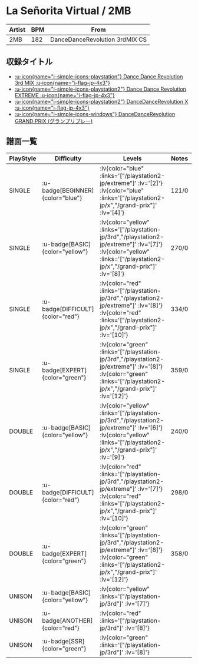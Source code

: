 # La Señorita Virtual / 2MB

|Artist|BPM|From|
|------|---|----|
|2MB|182|DanceDanceRevolution 3rdMIX CS|

## 収録タイトル

- [ :u-icon{name="i-simple-icons-playstation"} Dance Dance Revolution 3rd MIX :u-icon{name="i-flag-jp-4x3"} ](/playstation-jp/3rd)
- [ :u-icon{name="i-simple-icons-playstation2"} Dance Dance Revolution EXTREME :u-icon{name="i-flag-jp-4x3"} ](/playstation2-jp/extreme)
- [ :u-icon{name="i-simple-icons-playstation2"} DanceDanceRevolution X :u-icon{name="i-flag-jp-4x3"} ](/playstation2-jp/x)
- [ :u-icon{name="i-simple-icons-windows"} DanceDanceRevolution GRAND PRIX (グランプリプレー)](/grand-prix)

## 譜面一覧

|PlayStyle|Difficulty|Levels|Notes|Movie|
|---------|----------|------|-----|-----|
|SINGLE| :u-badge[BEGINNER]{color="blue"} | :lv{color="blue" :links='["/playstation2-jp/extreme"]' :lv='[2]'}  :lv{color="blue" :links='["/playstation2-jp/x","/grand-prix"]' :lv='[4]'} |121/0||
|SINGLE| :u-badge[BASIC]{color="yellow"} | :lv{color="yellow" :links='["/playstation-jp/3rd","/playstation2-jp/extreme"]' :lv='[7]'}  :lv{color="yellow" :links='["/playstation2-jp/x","/grand-prix"]' :lv='[8]'} |270/0||
|SINGLE| :u-badge[DIFFICULT]{color="red"} | :lv{color="red" :links='["/playstation-jp/3rd","/playstation2-jp/extreme"]' :lv='[8]'}  :lv{color="red" :links='["/playstation2-jp/x","/grand-prix"]' :lv='[10]'} |334/0||
|SINGLE| :u-badge[EXPERT]{color="green"} | :lv{color="green" :links='["/playstation-jp/3rd","/playstation2-jp/extreme"]' :lv='[8]'}  :lv{color="green" :links='["/playstation2-jp/x","/grand-prix"]' :lv='[12]'} |359/0||
|DOUBLE| :u-badge[BASIC]{color="yellow"} | :lv{color="yellow" :links='["/playstation-jp/3rd","/playstation2-jp/extreme"]' :lv='[6]'}  :lv{color="yellow" :links='["/playstation2-jp/x","/grand-prix"]' :lv='[9]'} |240/0||
|DOUBLE| :u-badge[DIFFICULT]{color="red"} | :lv{color="red" :links='["/playstation-jp/3rd","/playstation2-jp/extreme"]' :lv='[7]'}  :lv{color="red" :links='["/playstation2-jp/x","/grand-prix"]' :lv='[10]'} |298/0||
|DOUBLE| :u-badge[EXPERT]{color="green"} | :lv{color="green" :links='["/playstation-jp/3rd","/playstation2-jp/extreme"]' :lv='[8]'}  :lv{color="green" :links='["/playstation2-jp/x","/grand-prix"]' :lv='[12]'} |358/0||
|UNISON| :u-badge[BASIC]{color="yellow"} | :lv{color="yellow" :links='["/playstation-jp/3rd"]' :lv='[7]'} |||
|UNISON| :u-badge[ANOTHER]{color="red"} | :lv{color="red" :links='["/playstation-jp/3rd"]' :lv='[8]'} |||
|UNISON| :u-badge[SSR]{color="green"} | :lv{color="green" :links='["/playstation-jp/3rd"]' :lv='[8]'} |||
